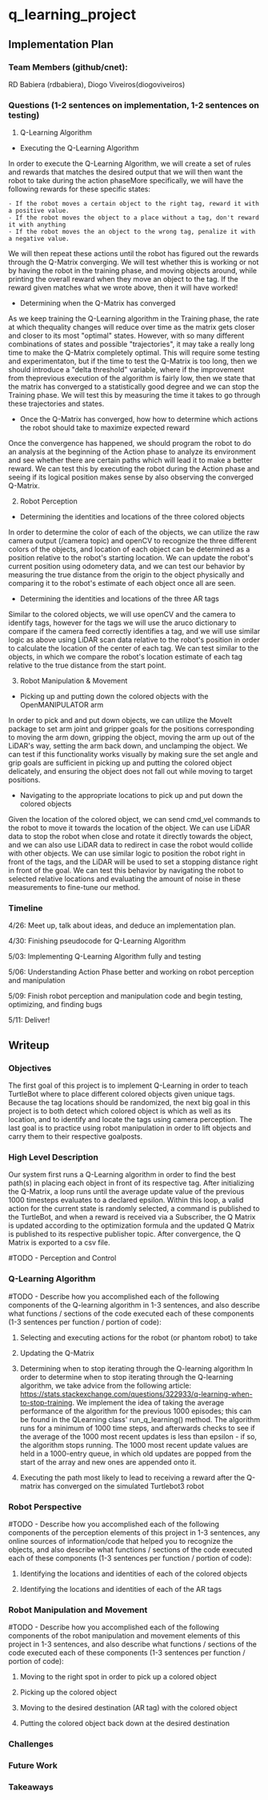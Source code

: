 # q_learning_project
## Implementation Plan

### Team Members (github/cnet):
RD Babiera (rdbabiera), Diogo Viveiros(diogoviveiros)

### Questions (1-2 sentences on implementation, 1-2 sentences on testing)
1. Q-Learning Algorithm
- Executing the Q-Learning Algorithm

In order to execute the Q-Learning Algorithm, we will create a set of rules and rewards that matches the desired output that we will then want the robot to take during the action phaseMore specifically, we will have the following rewards for these specific states: 

    - If the robot moves a certain object to the right tag, reward it with a positive value.
    - If the robot moves the object to a place without a tag, don't reward it with anything
    - If the robot moves the an object to the wrong tag, penalize it with a negative value. 

We will then repeat these actions until the robot has figured out the rewards through the 
Q-Matrix converging. We will test whether this is working or not by having the robot in 
the training phase, and moving objects around, while printing the overall reward when they move 
an object to the tag. If the reward given matches what we wrote above, then it will have worked!

- Determining when the Q-Matrix has converged

As we keep training the Q-Learning algorithm in the Training phase, the rate at which thequality 
changes will reduce over time as the matrix gets closer and closer to its most "optimal" states. 
However, with so many different combinations of states and possible "trajectories", it may take 
a really long time to make the Q-Matrix completely optimal. This will require some testing and 
experimentaton, but if the time to test the Q-Matrix is too long, then we should introduce a 
"delta threshold" variable, where if the improvement from theprevious execution of the algorithm 
is fairly low, then we state that the matrix has converged to a statistically good degree and we 
can stop the Training phase. We will test this by measuring the time it takes to go through these trajectories and states. 

- Once the Q-Matrix has converged, how how to determine which actions the robot 
should take to maximize expected reward

Once the convergence has happened, we should program the robot to do an analysis at the 
beginning of the Action phase to analyze its environment and see whether there are certain paths 
which will lead it to make a better reward. We can test this by executing the robot during the 
Action phase and seeing if its logical position makes sense by also observing the converged 
Q-Matrix. 

2. Robot Perception
- Determining the identities and locations of the three colored objects

In order to determine the color of each of the objects, we can utilize the raw 
camera output (/camera topic) and openCV to recognize the three different colors 
of the objects, and location of each object can be determined as a position relative 
to the robot's starting location. We can update the robot's current position using 
odometery data, and we can test our behavior by measuring the true distance from 
the origin to the object physically and comparing it to the robot's estimate of 
each object once all are seen.

- Determining the identities and locations of the three AR tags

Similar to the colored objects, we will use openCV and the camera to identify tags, 
however for the tags we will use the aruco dictionary to compare if the 
camera feed correctly identifies a tag, and we will use similar logic as above 
using LiDAR scan data relative to the robot's position in order to calculate the 
location of the center of each tag. We can test similar to the objects, in which 
we compare the robot's location estimate of each tag relative to the true distance 
from the start point.

3. Robot Manipulation & Movement
- Picking up and putting down the colored objects with the OpenMANIPULATOR arm

In order to pick and and put down objects, we can utilize the MoveIt package 
to set arm joint and gripper goals for the positions corresponding to moving 
the arm down, gripping the object, moving the arm up out of the LiDAR's way, setting 
the arm back down, and unclamping the object. We can test if this functionality 
works visually by making sure the set angle and grip goals are sufficient in 
picking up and putting the colored object delicately, and ensuring the object does 
not fall out while moving to target positions.

- Navigating to the appropriate locations to pick up and put down the colored 
objects

Given the location of the colored object, we can send cmd_vel commands to the 
robot to move it towards the location of the object. We can use LiDAR data to 
stop the robot when close and rotate it directly towards the object, and we can 
also use LiDAR data to redirect in case the robot would collide with other objects. 
We can use similar logic to position the robot right in front of the tags, and 
the LiDAR will be used to set a stopping distance right in front of the goal. 
We can test this behavior by navigating the robot to selected relative locations 
and evaluating the amount of noise in these measurements to fine-tune our 
method.

### Timeline
4/26: Meet up, talk about ideas, and deduce an implementation plan. 

4/30: Finishing pseudocode for Q-Learning Algorithm

5/03: Implementing Q-Learning Algorithm fully and testing

5/06: Understanding Action Phase better and working on robot perception and manipulation

5/09: Finish robot perception and manipulation code and begin testing, optimizing, and finding bugs

5/11: Deliver!

## Writeup
### Objectives
The first goal of this project is to implement Q-Learning in order to teach 
TurtleBot where to place different colored objects given unique tags. Because 
the tag locations should be randomized, the next big goal in this project 
is to both detect which colored object is which as well as its location, and 
to identify and locate the tags using camera perception. The last goal is to 
practice using robot manipulation in order to lift objects and carry them to 
their respective goalposts.


### High Level Description
Our system first runs a Q-Learning algorithm in order to find the best path(s) 
in placing each object in front of its respective tag. After initializing the 
Q-Matrix, a loop runs until the average update value of the previous 1000 
timesteps evaluates to a declared epsilon. Within this loop, a valid action 
for the current state is randomly selected, a command is published to the 
TurtleBot, and when a reward is received via a Subscriber, the Q Matrix is 
updated according to the optimization formula and the updated Q Matrix is 
published to its respective publisher topic. After convergence, the Q Matrix 
is exported to a csv file.

#TODO - Perception and Control


### Q-Learning Algorithm
#TODO - Describe how you accomplished each of the following components of the 
Q-learning algorithm in 1-3 sentences, and also describe what functions / 
sections of the code executed each of these components (1-3 sentences per 
function / portion of code): 

1. Selecting and executing actions for the robot (or phantom robot) to take



2. Updating the Q-Matrix



3. Determining when to stop iterating through the Q-learning algorithm
In order to determine when to stop iterating through the Q-learning algorithm, 
we take advice from the following article: https://stats.stackexchange.com/questions/322933/q-learning-when-to-stop-training.
We implement the idea of taking the average performance of the algorithm for 
the previous 1000 episodes; this can be found in the QLearning class' 
run_q_learning() method. The algorithm runs for a minimum of 1000 time steps, 
and afterwards checks to see if the average of the 1000 most recent updates 
is less than epsilon - if so, the algorithm stops running. The 1000 most recent 
update values are held in a 1000-entry queue, in which old updates are popped 
from the start of the array and new ones are appended onto it.


4. Executing the path most likely to lead to receiving a reward after the 
Q-matrix has converged on the simulated Turtlebot3 robot



### Robot Perspective
#TODO - Describe how you accomplished each of the following components of the 
perception elements of this project in 1-3 sentences, any online sources of 
information/code that helped you to recognize the objects, and also describe what 
functions / sections of the code executed each of these components (1-3 sentences 
per function / portion of code): 

1. Identifying the locations and identities of each of the colored objects



2. Identifying the locations and identities of each of the AR tags



### Robot Manipulation and Movement
#TODO - Describe how you accomplished each of the following components of the 
robot manipulation and movement elements of this project in 1-3 sentences, and 
also describe what functions / sections of the code executed each of these 
components (1-3 sentences per function / portion of code): 

1. Moving to the right spot in order to pick up a colored object



2. Picking up the colored object



3. Moving to the desired destination (AR tag) with the colored object



4. Putting the colored object back down at the desired destination



### Challenges

### Future Work

### Takeaways
